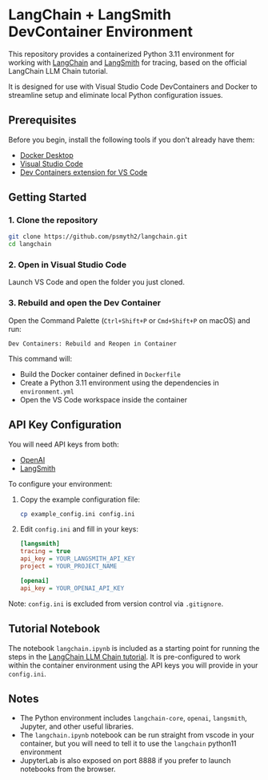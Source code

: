 # LangChain + LangSmith DevContainer Environment

This repository provides a containerized Python 3.11 environment for working with [LangChain](https://www.langchain.com/) and [LangSmith](https://docs.smith.langchain.com/) for tracing, based on the official LangChain LLM Chain tutorial.

It is designed for use with Visual Studio Code DevContainers and Docker to streamline setup and eliminate local Python configuration issues.

## Prerequisites

Before you begin, install the following tools if you don't already have them:

- [Docker Desktop](https://www.docker.com/products/docker-desktop)
- [Visual Studio Code](https://code.visualstudio.com/)
- [Dev Containers extension for VS Code](https://marketplace.visualstudio.com/items?itemName=ms-vscode-remote.remote-containers)

## Getting Started

### 1. Clone the repository

```bash
git clone https://github.com/psmyth2/langchain.git
cd langchain
````

### 2. Open in Visual Studio Code

Launch VS Code and open the folder you just cloned.

### 3. Rebuild and open the Dev Container

Open the Command Palette (`Ctrl+Shift+P` or `Cmd+Shift+P` on macOS) and run:

```
Dev Containers: Rebuild and Reopen in Container
```

This command will:

* Build the Docker container defined in `Dockerfile`
* Create a Python 3.11 environment using the dependencies in `environment.yml`
* Open the VS Code workspace inside the container

## API Key Configuration

You will need API keys from both:

* [OpenAI](https://platform.openai.com/account/api-keys)
* [LangSmith](https://smith.langchain.com/)

To configure your environment:

1. Copy the example configuration file:

   ```bash
   cp example_config.ini config.ini
   ```

2. Edit `config.ini` and fill in your keys:

   ```ini
   [langsmith]
   tracing = true
   api_key = YOUR_LANGSMITH_API_KEY
   project = YOUR_PROJECT_NAME

   [openai]
   api_key = YOUR_OPENAI_API_KEY
   ```

Note: `config.ini` is excluded from version control via `.gitignore`.

## Tutorial Notebook

The notebook `langchain.ipynb` is included as a starting point for running the steps in the [LangChain LLM Chain tutorial](https://python.langchain.com/docs/tutorials/llm_chain/). It is pre-configured to work within the container environment using the API keys you will provide in your `config.ini`.

## Notes

* The Python environment includes `langchain-core`, `openai`, `langsmith`, Jupyter, and other useful libraries.
* The `langchain.ipynb` notebook can be run straight from vscode in your container, but you will need to tell it to use the `langchain` python11 environment
* JupyterLab is also exposed on port 8888 if you prefer to launch notebooks from the browser.